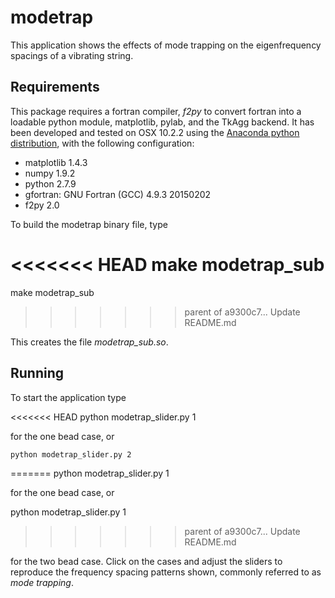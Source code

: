 # modetrap
This application shows the effects of mode trapping on the eigenfrequency spacings of a vibrating string.

## Requirements

This package requires a fortran compiler, *f2py* to convert fortran into a loadable python module, matplotlib, pylab, and the TkAgg backend. It has been developed and tested on OSX 10.2.2 using the [Anaconda python distribution](https://store.continuum.io/cshop/anaconda/), with the following configuration:
- matplotlib 1.4.3
- numpy 1.9.2
- python 2.7.9
- gfortran: GNU Fortran (GCC) 4.9.3 20150202
- f2py 2.0

To build the modetrap binary file, type

<<<<<<< HEAD
    make modetrap_sub
=======
make modetrap_sub
>>>>>>> parent of a9300c7... Update README.md

This creates the file *modetrap_sub.so*. 

## Running

To start the application type 

<<<<<<< HEAD
    python modetrap_slider.py 1

for the one bead case, or 

    python modetrap_slider.py 2
=======
python modetrap_slider.py 1

for the one bead case, or 

python modetrap_slider.py 1
>>>>>>> parent of a9300c7... Update README.md

for the two bead case. Click on the cases and adjust the sliders to reproduce the frequency spacing patterns shown, commonly referred to as _mode trapping_.
